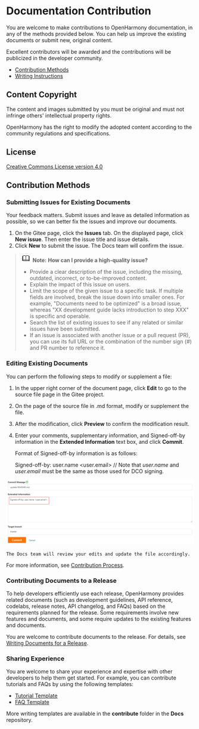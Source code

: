 # Documentation Contribution<a name="EN-US_TOPIC_0000001053069234"></a>

You are welcome to make contributions to OpenHarmony documentation, in any of the methods provided below. You can help us improve the existing documents or submit new, original content.

Excellent contributors will be awarded and the contributions will be publicized in the developer community.

-   [Contribution Methods](#section5723203852414)
-   [Writing Instructions](writing-instructions.md)

## Content Copyright<a name="section87752266272"></a>

The content and images submitted by you must be original and must not infringe others' intellectual property rights.

OpenHarmony has the right to modify the adopted content according to the community regulations and specifications.

## License<a name="section460934180"></a>

[Creative Commons License version 4.0](https://creativecommons.org/licenses/by/4.0/legalcode)

## Contribution Methods<a name="section5723203852414"></a>

### Submitting Issues for Existing Documents<a name="section133341053162416"></a>

Your feedback matters. Submit issues and leave as detailed information as possible, so we can better fix the issues and improve our documents.

1.  On the Gitee page, click the **Issues** tab. On the displayed page, click **New issue**. Then enter the issue title and issue details.
2.  Click **New** to submit the issue. The Docs team will confirm the issue.

>![](public_sys-resources/icon-note.gif) **Note:**
>**How can I provide a high-quality issue?**  
>
>-   Provide a clear description of the issue, including the missing, outdated, incorrect, or to-be-improved content.
>-   Explain the impact of this issue on users.
>-   Limit the scope of the given issue to a specific task. If multiple fields are involved, break the issue down into smaller ones. For example, "Documents need to be optimized" is a broad issue, whereas "XX development guide lacks introduction to step XXX" is specific and operable.
>-   Search the list of existing issues to see if any related or similar issues have been submitted.
>-   If an issue is associated with another issue or a pull request (PR), you can use its full URL or the combination of the number sign (#) and PR number to reference it.

### Editing Existing Documents<a name="section1433285372417"></a>

You can perform the following steps to modify or supplement a file:

1.  In the upper right corner of the document page, click **Edit** to go to the source file page in the Gitee project.
2.  On the page of the source file in .md format, modify or supplement the file.
3.  After the modification, click **Preview** to confirm the modification result.
4.  Enter your comments, supplementary information, and Signed-off-by information in the **Extended Information** text box, and click **Commit**.

    Format of Signed-off-by information is as follows:

    Signed-off-by: user.name &lt;user.email&gt; // Note that *user.name* and *user.email* must be the same as those used for DCO signing.

![](figures/Signed-off-by-example.png.png)

    The Docs team will review your edits and update the file accordingly.


For more information, see [Contribution Process](contribution-process.md).

### Contributing Documents to a Release

To help developers efficiently use each release, OpenHarmony provides related documents (such as development guidelines, API reference, codelabs, release notes, API changelog, and FAQs) based on the requirements planned for the release. Some requirements involve new features and documents, and some require updates to the existing features and documents.

You are welcome to contribute documents to the release. For details, see [Writing Documents for a Release](docs-release-process.md).

### Sharing Experience<a name="section12616152517159"></a>

You are welcome to share your experience and expertise with other developers to help them get started. For example, you can contribute tutorials and FAQs by using the following templates:

-   [Tutorial Template](template/tutorial-template.md.md)
-   [FAQ Template](template/faq-template.md.md)

More writing templates are available in the **contribute** folder in the **Docs** repository.

